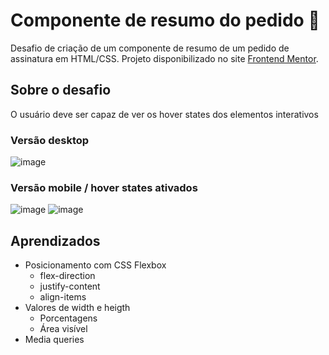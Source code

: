 # Componente de resumo do pedido 🛒
Desafio de criação de um componente de resumo de um pedido de assinatura em HTML/CSS. Projeto disponibilizado no site [Frontend Mentor](https://frontendmentor.io/).

## Sobre o desafio
O usuário deve ser capaz de ver os hover states dos elementos interativos

### Versão desktop
![image](https://user-images.githubusercontent.com/70589176/179772437-b2e530d8-6de2-4fbb-953f-9e42949ddefa.png)<br>
### Versão mobile / hover states ativados
![image](https://user-images.githubusercontent.com/70589176/179772640-1aba597e-d261-452f-a86e-d6a36e1fea56.png)
![image](https://user-images.githubusercontent.com/70589176/179774181-6ccde0b2-191d-49b6-b295-b41655c28f87.png)

## Aprendizados
- Posicionamento com CSS Flexbox
  - flex-direction
  - justify-content
  - align-items
- Valores de width e heigth
  - Porcentagens
  - Área visível
- Media queries
<br>
<br>
